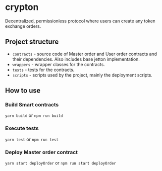 # crypton

Decentralized, permissionless protocol where users can create any token exchange orders.

## Project structure

-   `contracts` - source code of Master order and User order contracts and their dependencies. Also includes base jetton implementation.
-   `wrappers` - wrapper classes for the contracts.
-   `tests` - tests for the contracts.
-   `scripts` - scripts used by the project, mainly the deployment scripts.

## How to use

### Build Smart contracts

`yarn build` or `npm run build`

### Execute tests

`yarn test` or `npm run test`

### Deploy Master order contract

`yarn start deployOrder` or `npm run start deployOrder`
